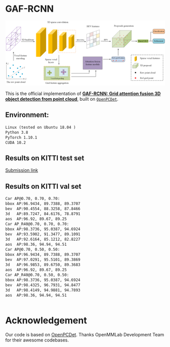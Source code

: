 # GAF-RCNN
![framework](./docs/GAF-RCNN.png)
 
This is the official implementation of [**GAF-RCNN: Grid attention fusion 3D object detection from point cloud**](https://arxiv.org/abs/2111.14382), built on [`OpenPCDet`](https://github.com/open-mmlab/OpenPCDet).


## Environment:

    Linux (tested on Ubuntu 18.04 )
    Python 3.8
    PyTorch 1.10.1
    CUDA 10.2

## Results on KITTI test set

[Submission link](http://www.cvlibs.net/datasets/kitti/user_submit_check.php?benchmark=object&result=a7e3573aa49898404df4951ef95dd325b3ba435f)

## Results on KITTI val set
```
Car AP@0.70, 0.70, 0.70:
bbox AP:96.9434, 89.7388, 89.3707
bev  AP:90.4554, 88.3258, 87.8466
3d   AP:89.7247, 84.6176, 78.8791
aos  AP:96.92, 89.67, 89.25
Car AP_R40@0.70, 0.70, 0.70:
bbox AP:98.3736, 95.0387, 94.6924
bev  AP:93.5902, 91.3477, 89.1091
3d   AP:92.6164, 85.1212, 82.8227
aos  AP:98.36, 94.94, 94.51
Car AP@0.70, 0.50, 0.50:
bbox AP:96.9434, 89.7388, 89.3707
bev  AP:97.0291, 95.5101, 89.3869
3d   AP:96.9853, 89.6750, 89.3683
aos  AP:96.92, 89.67, 89.25
Car AP_R40@0.70, 0.50, 0.50:
bbox AP:98.3736, 95.0387, 94.6924
bev  AP:98.4325, 96.7931, 94.8477
3d   AP:98.4149, 94.9881, 94.7893
aos  AP:98.36, 94.94, 94.51
 
```

# Acknowledgement
Our code is based on [OpenPCDet](https://github.com/open-mmlab/OpenPCDet). Thanks OpenMMLab Development Team for their awesome codebases.
